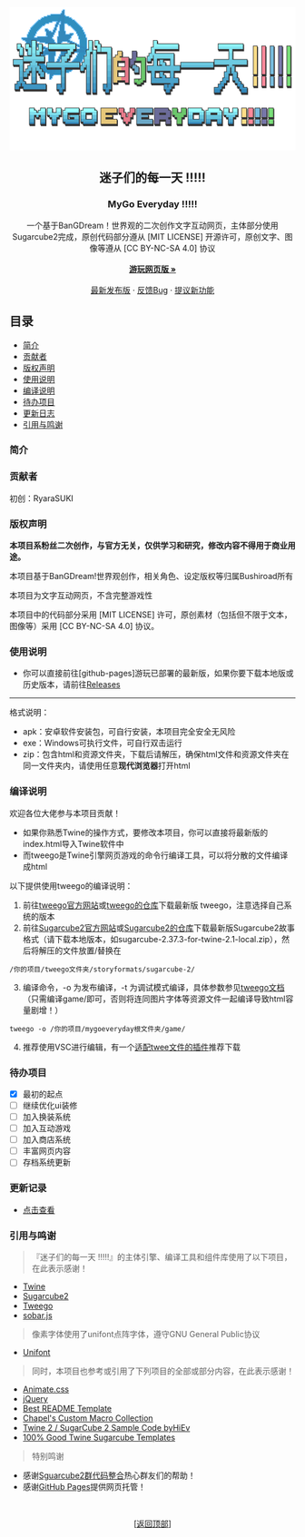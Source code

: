 <div id="top"></div>

<br />
<div align="center">
  <a href="https://github.com/RyaraSUKI/MyGoEveryday">
    <img src="img/mygoe_logo.png" alt="Logo" width="auto" height="auto">
  </a>

  <h2 align="center">迷子们的每一天 !!!!!</h2>
  <h3 align="center">MyGo Everyday !!!!!</h3>
  <p align="center">  
一个基于BanGDream！世界观的二次创作文字互动网页，主体部分使用Sugarcube2完成，原创代码部分遵从 [MIT LICENSE] 开源许可，原创文字、图像等遵从 [CC BY-NC-SA 4.0] 协议    
    <br />
    <br />
    <a href="https://github.com/RyaraSUKI/MyGoEveryday"><strong>游玩网页版 »</strong></a>
    <br />
    <br />
    <a href="https://github.com/RyaraSUKI/MyGoEveryday/releases/latest">最新发布版</a>
    ·
    <a href="https://github.com/RyaraSUKI/MyGoEveryday/issues">反馈Bug</a>
    ·
    <a href="https://github.com/RyaraSUKI/MyGoEveryday/issues">提议新功能</a>
  </p>
</div>
 
## 目录

- [简介](#简介)
- [贡献者](#贡献者)
- [版权声明](#版权声明)
- [使用说明](#使用说明)
- [编译说明](#编译说明)
- [待办项目](#待办项目)
- [更新日志](#更新日志)
- [引用与鸣谢](#引用与鸣谢)

### 简介



### 贡献者

初创：RyaraSUKI

### 版权声明

**本项目系粉丝二次创作，与官方无关，仅供学习和研究，修改内容不得用于商业用途。**

本项目基于BanGDream!世界观创作，相关角色、设定版权等归属Bushiroad所有

本项目为文字互动网页，不含完整游戏性

本项目中的代码部分采用 [MIT LICENSE] 许可，原创素材（包括但不限于文本，图像等）采用 [CC BY-NC-SA 4.0] 协议。

### 使用说明

- 你可以直接前往[github-pages]游玩已部署的最新版，如果你要下载本地版或历史版本，请前往[Releases](https://github.com/RyaraSUKI/MyGoEveryday/releases)

---
格式说明：
- apk：安卓软件安装包，可自行安装，本项目完全安全无风险
- exe：Windows可执行文件，可自行双击运行
- zip：包含html和资源文件夹，下载后请解压，确保html文件和资源文件夹在同一文件夹内，请使用任意**现代浏览器**打开html

### 编译说明
欢迎各位大佬参与本项目贡献！
- 如果你熟悉Twine的操作方式，要修改本项目，你可以直接将最新版的index.html导入Twine软件中
- 而tweego是Twine引擎网页游戏的命令行编译工具，可以将分散的文件编译成html

以下提供使用tweego的编译说明：
1. 前往[tweego官方网站](https://www.motoslave.net/tweego/)或[tweego的仓库](https://github.com/tmedwards/tweego)下载最新版 tweego，注意选择自己系统的版本
2. 前往[Sugarcube2官方网站](https://www.motoslave.net/sugarcube/2/)或[Sugarcube2的仓库](https://github.com/tmedwards/sugarcube-2)下载最新版Sugarcube2故事格式（请下载本地版本，如sugarcube-2.37.3-for-twine-2.1-local.zip），然后将解压的文件放置/替换在
```
/你的项目/tweego文件夹/storyformats/sugarcube-2/
```
3. 编译命令，-o 为发布编译，-t 为调试模式编译，具体参数参见[tweego文档](https://www.motoslave.net/tweego/docs/)（只需编译game/即可，否则将连同图片字体等资源文件一起编译导致html容量剧增！）
```
tweego -o /你的项目/mygoeveryday根文件夹/game/
```
4. 推荐使用VSC进行编辑，有一个[适配twee文件的插件](https://marketplace.visualstudio.com/items?itemName=cyrusfirheir.twee3-language-tools)推荐下载

### 待办项目
- [X] 最初的起点
- [ ] 继续优化ui装修
- [ ] 加入换装系统
- [ ] 加入互动游戏
- [ ] 加入商店系统
- [ ] 丰富网页内容
- [ ] 存档系统更新

### 更新记录

- [点击查看](https://github.com/RyaraSUKI/MyGoEveryday/blob/master/update.md)

### 引用与鸣谢

> 『迷子们的每一天 !!!!!』的主体引擎、编译工具和组件库使用了以下项目，在此表示感谢！

- [Twine](https://twinery.org/)
- [Sugarcube2](https://github.com/tmedwards/sugarcube-2)
- [Tweego](https://github.com/tmedwards/tweego)
- [sobar.js](https://soberjs.com/)

> 像素字体使用了unifont点阵字体，遵守GNU General Public协议
- [Unifont](https://unifoundry.com/unifont/index.html)

> 同时，本项目也参考或引用了下列项目的全部或部分内容，在此表示感谢！

- [Animate.css](https://daneden.github.io/animate.css)
- [jQuery](https://jquery.com/)
- [Best README Template](https://github.com/shaojintian/Best_README_template)
- [Chapel's Custom Macro Collection](https://github.com/ChapelR/custom-macros-for-sugarcube-2)
- [Twine 2 / SugarCube 2 Sample Code byHiEv](https://hiev-heavy-ind.com/Sample_Code/Sample_Code.html)
- [100% Good Twine Sugarcube Templates](https://manonamora.itch.io/twine-sugarcube-templates)

> 特别鸣谢

- 感谢[Sguarcube2群代码整合](https://www.yuque.com/u45355763/twine)热心群友们的帮助！
- 感谢[GitHub Pages](https://pages.github.com)提供网页托管！

<br>
<p align="center">[<a href="#top">返回顶部</a>]</p>